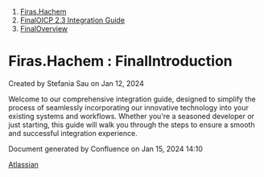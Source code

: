  1. [Firas.Hachem](index.html)
  2. [FinalOICP 2.3 Integration Guide](FinalOICP-2.3-Integration-Guide_3626500097.html)
  3. [FinalOverview](FinalOverview_3626500112.html)

#  Firas.Hachem : FinalIntroduction

Created by  Stefania Sau on Jan 12, 2024

Welcome to our comprehensive integration guide, designed to simplify the
process of seamlessly incorporating our innovative technology into your
existing systems and workflows. Whether you're a seasoned developer or just
starting, this guide will walk you through the steps to ensure a smooth and
successful integration experience.

Document generated by Confluence on Jan 15, 2024 14:10

[Atlassian](http://www.atlassian.com/)

